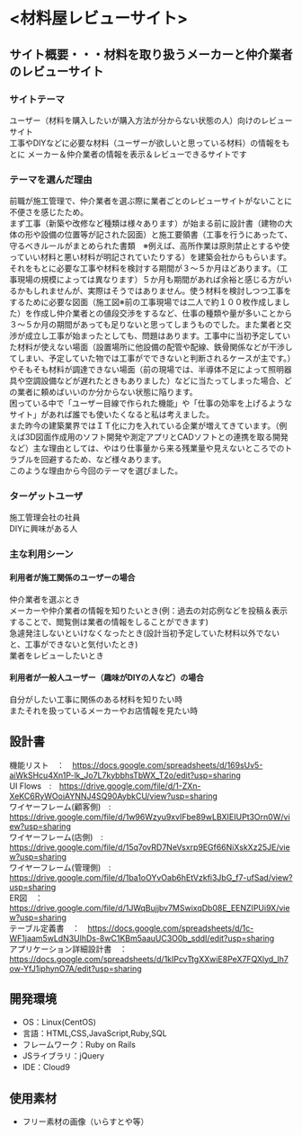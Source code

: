 # <材料屋レビューサイト>

## サイト概要・・・材料を取り扱うメーカーと仲介業者のレビューサイト
### サイトテーマ
ユーザー（材料を購入したいが購入方法が分からない状態の人）向けのレビューサイト<br>
工事やDIYなどに必要な材料（ユーザーが欲しいと思っている材料）の情報をもとに メーカー＆仲介業者の情報を表示＆レビューできるサイトです

### テーマを選んだ理由
前職が施工管理で、仲介業者を選ぶ際に業者ごとのレビューサイトがないことに不便さを感じたため。<br>
まず工事（新築や改修など種類は様々あります）が始まる前に設計書（建物の大体の形や設備の位置等が記された図面）と施工要領書（工事を行うにあったて、守るべきルールがまとめられた書類　※例えば、高所作業は原則禁止とするや使っていい材料と悪い材料が明記されていたりする）を建築会社からもらいます。それをもとに必要な工事や材料を検討する期間が３～５か月ほどあります。（工事現場の規模によっては異なります）５か月も期間があれば余裕と感じる方がいるかもしれませんが、実際はそうではありません。使う材料を検討しつつ工事をするために必要な図面（施工図※前の工事現場では二人で約１００枚作成しました）を作成し仲介業者との値段交渉をするなど、仕事の種類や量が多いことから３～５か月の期間があっても足りないと思ってしまうものでした。また業者と交渉が成立し工事が始まったとしても、問題はあります。工事中に当初予定していた材料が使えない場面（設置場所に他設備の配管や配線、鉄骨関係などが干渉してしまい、予定していた物では工事がでできないと判断されるケースが主です。）やそもそも材料が調達できない場面（前の現場では、半導体不足によって照明器具や空調設備などが遅れたときもありました）などに当たってしまった場合、どの業者に頼めばいいのか分からない状態に陥ります。<br>
困っている中で「ユーザー目線で作られた機能」や「仕事の効率を上げるようなサイト」があれば誰でも使いたくなると私は考えました。<br>
また昨今の建築業界ではＩＴ化に力を入れている企業が増えてきています。（例えば3D図面作成用のソフト開発や測定アプリとCADソフトとの連携を取る開発など）主な理由としては、やはり仕事量から来る残業量や見えないところでのトラブルを回避するため、など様々あります。<br>
このような理由から今回のテーマを選びました。

### ターゲットユーザ
施工管理会社の社員<br>
DIYに興味がある人

### 主な利用シーン

#### 利用者が施工関係のユーザーの場合<br>
仲介業者を選ぶとき<br>
メーカーや仲介業者の情報を知りたいとき(例：過去の対応例などを投稿＆表示することで、閲覧側は業者の情報をしることができます)<br>
急遽発注しないといけなくなったとき(設計当初予定していた材料以外でないと、工事ができないと気付いたとき)<br>
業者をレビューしたいとき

#### 利用者が一般人ユーザー（趣味がDIYの人など）の場合<br>
自分がしたい工事に関係のある材料を知りたい時<br>
またそれを扱っているメーカーやお店情報を見たい時

## 設計書
機能リスト　：　https://docs.google.com/spreadsheets/d/169sUv5-aiWkSHcu4Xn1P-lk_Jo7L7kybbhsTbWX_T2o/edit?usp=sharing<br>
UI Flows　:　https://drive.google.com/file/d/1-ZXn-XeKC6RyWOoiAYNNJ4SQ90AybkCU/view?usp=sharing<br>
ワイヤーフレーム(顧客側)　:　https://drive.google.com/file/d/1w96Wzyu9xvIFbe89wLBXIEIUPt3Orn0W/view?usp=sharing <br>
ワイヤーフレーム(店側)　:　https://drive.google.com/file/d/15q7ovRD7NeVsxrp9EGf66NiXskXz25JE/view?usp=sharing <br>
ワイヤーフレーム(管理側)　:　https://drive.google.com/file/d/1ba1oOYvOab6hEtVzkfi3JbG_f7-ufSad/view?usp=sharing <br>
ER図　：　 https://drive.google.com/file/d/1JWqBujjbv7MSwixqDb08E_EENZIPUi9X/view?usp=sharing <br>
テーブル定義書　：　https://docs.google.com/spreadsheets/d/1c-WF1jaam5wLdN3UlhDs-8wC1KBm5aauUC3O0b_sddI/edit?usp=sharing<br>
アプリケーション詳細設計書　：　https://docs.google.com/spreadsheets/d/1kIPcvTtgXXwiE8PeX7FQXlyd_lh7ow-YfJ1iphynO7A/edit?usp=sharing<br>
   
## 開発環境
- OS：Linux(CentOS)
- 言語：HTML,CSS,JavaScript,Ruby,SQL
- フレームワーク：Ruby on Rails
- JSライブラリ：jQuery
- IDE：Cloud9

## 使用素材
- フリー素材の画像（いらすとや等）
